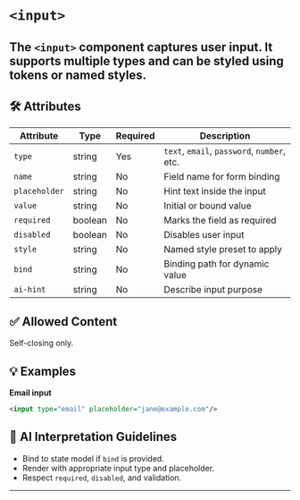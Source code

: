 # `<input>`

The `<input>` component captures user input. It supports multiple types and can be styled using tokens or named styles.
---

## 🛠 Attributes
| Attribute | Type | Required | Description |
|-----------|------|----------|-------------|
| `type` | string | Yes | `text`, `email`, `password`, `number`, etc. |
| `name` | string | No | Field name for form binding |
| `placeholder` | string | No | Hint text inside the input |
| `value` | string | No | Initial or bound value |
| `required` | boolean | No | Marks the field as required |
| `disabled` | boolean | No | Disables user input |
| `style` | string | No | Named style preset to apply |
| `bind` | string | No | Binding path for dynamic value |
| `ai-hint` | string | No | Describe input purpose |

## ✅ Allowed Content
Self-closing only.

## 💡 Examples
**Email input**
```xml
<input type="email" placeholder="jane@example.com"/>
```

## 🧩 AI Interpretation Guidelines
- Bind to state model if `bind` is provided.
- Render with appropriate input type and placeholder.
- Respect `required`, `disabled`, and validation.
---